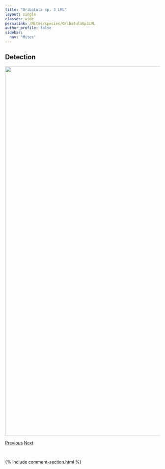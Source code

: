 ```yaml
---
title: "Oribatula sp. 3 LML"
layout: single
classes: wide
permalink: /Mites/species/OribatulaSp3LML
author_profile: false
sidebar:
  nav: "Mites"
---
```


<h2>Detection</h2>

<a href="https://drive.google.com/uc?export=view&id=16DAbmtn0s1yzK41kCPaFaOeBLLis37vK">
<img src="https://drive.google.com/uc?export=view&id=16DAbmtn0s1yzK41kCPaFaOeBLLis37vK" height = "1200" width = "800">
</a>


<a href="/DevelopmentWebsite/Mites/species/OribatulaSp2LML" class="pagination--pager" title="Oribatula sp. 2 LML">Previous</a> <a href="/DevelopmentWebsite/Mites/species/PantelozetesSp1DEW" class="pagination--pager" title="Pantelozetes sp. 1 DEW">Next</a>

<p>&nbsp;</p>

{% include comment-section.html %}
